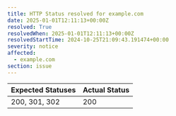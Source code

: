```yaml
---
title: HTTP Status resolved for example.com
date: 2025-01-01T12:11:13+00:00Z
resolved: True
resolvedWhen: 2025-01-01T12:11:13+00:00Z
resolvedStartTime: 2024-10-25T21:09:43.191474+00:00
severity: notice
affected:
  - example.com
section: issue
---
```


| Expected Statuses | Actual Status  |
|-------------------|----------------|
| 200, 301, 302 | 200 |
